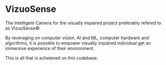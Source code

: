 # VizuoSense
The Intelligent Camera for the visually impaired project preferably refered to as VizuoSense©.

By reveraging on computer vision, AI and ML, computer hardware and algorithms, it is possible to empower visually impaired individual get an immersive experience of their environment.


This is all that is acheieved on this codebase.